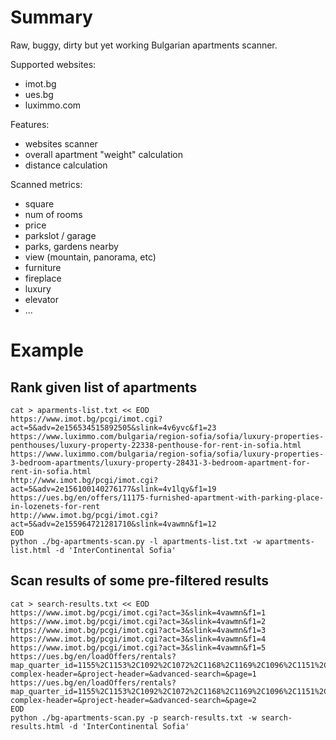 # Summary
Raw, buggy, dirty but yet working Bulgarian apartments scanner.

Supported websites:
- imot.bg
- ues.bg
- luximmo.com

Features:
- websites scanner
- overall apartment "weight" calculation
- distance calculation

Scanned metrics:
- square
- num of rooms
- price
- parkslot / garage
- parks, gardens nearby
- view (mountain, panorama, etc)
- furniture
- fireplace
- luxury
- elevator
- ...

# Example

## Rank given list of apartments

```
cat > aparments-list.txt << EOD
https://www.imot.bg/pcgi/imot.cgi?act=5&adv=2e156534515892505&slink=4v6yvc&f1=23
https://www.luximmo.com/bulgaria/region-sofia/sofia/luxury-properties-penthouses/luxury-property-22338-penthouse-for-rent-in-sofia.html
https://www.luximmo.com/bulgaria/region-sofia/sofia/luxury-properties-3-bedroom-apartments/luxury-property-28431-3-bedroom-apartment-for-rent-in-sofia.html
http://www.imot.bg/pcgi/imot.cgi?act=5&adv=2e156100140276177&slink=4v1lqy&f1=19
https://ues.bg/en/offers/11175-furnished-apartment-with-parking-place-in-lozenets-for-rent
http://www.imot.bg/pcgi/imot.cgi?act=5&adv=2e155964721281710&slink=4vawmn&f1=12
EOD
python ./bg-apartments-scan.py -l apartments-list.txt -w apartments-list.html -d 'InterContinental Sofia'
```

## Scan results of some pre-filtered results

```
cat > search-results.txt << EOD
https://www.imot.bg/pcgi/imot.cgi?act=3&slink=4vawmn&f1=1
https://www.imot.bg/pcgi/imot.cgi?act=3&slink=4vawmn&f1=2
https://www.imot.bg/pcgi/imot.cgi?act=3&slink=4vawmn&f1=3
https://www.imot.bg/pcgi/imot.cgi?act=3&slink=4vawmn&f1=4
https://www.imot.bg/pcgi/imot.cgi?act=3&slink=4vawmn&f1=5
https://ues.bg/en/loadOffers/rentals?map_quarter_id=1155%2C1153%2C1092%2C1072%2C1168%2C1169%2C1096%2C1151%2C1154%2C1152%2C1118&rent=rentals&category=apartment&category2=&location_id=4451&quarter_id%5B0%5D=&price_from=&price_to=1300&area_from=50&area_to=&type=&lifestyle_category_id=&completion_id=&offer_category_type_id=&heating_id=&parking_id=&closed-complex-header=&project-header=&advanced-search=&page=1
https://ues.bg/en/loadOffers/rentals?map_quarter_id=1155%2C1153%2C1092%2C1072%2C1168%2C1169%2C1096%2C1151%2C1154%2C1152%2C1118&rent=rentals&category=apartment&category2=&location_id=4451&quarter_id%5B0%5D=&price_from=&price_to=1300&area_from=50&area_to=&type=&lifestyle_category_id=&completion_id=&offer_category_type_id=&heating_id=&parking_id=&closed-complex-header=&project-header=&advanced-search=&page=2
EOD
python ./bg-apartments-scan.py -p search-results.txt -w search-results.html -d 'InterContinental Sofia'
```
